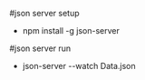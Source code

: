 

#json server setup 
- npm install -g json-server

#json server run 
- json-server --watch Data.json
